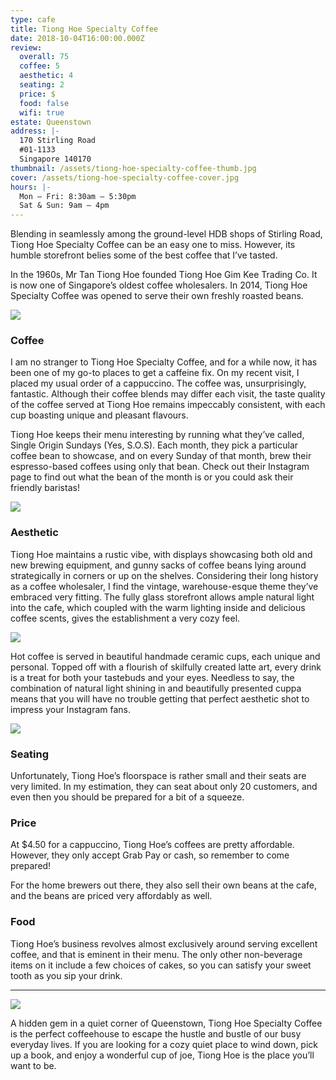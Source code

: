 ```yaml
---
type: cafe
title: Tiong Hoe Specialty Coffee
date: 2018-10-04T16:00:00.000Z
review:
  overall: 75
  coffee: 5
  aesthetic: 4
  seating: 2
  price: $
  food: false
  wifi: true
estate: Queenstown
address: |-
  170 Stirling Road
  #01-1133
  Singapore 140170
thumbnail: /assets/tiong-hoe-specialty-coffee-thumb.jpg
cover: /assets/tiong-hoe-specialty-coffee-cover.jpg
hours: |-
  Mon – Fri: 8:30am – 5:30pm
  Sat & Sun: 9am – 4pm
---
```


Blending in seamlessly among the ground-level HDB shops of Stirling Road, Tiong Hoe Specialty Coffee can be an easy one to miss. However, its humble storefront belies some of the best coffee that I’ve tasted.

In the 1960s, Mr Tan Tiong Hoe founded Tiong Hoe Gim Kee Trading Co. It is now one of Singapore’s oldest coffee wholesalers. In 2014, Tiong Hoe Specialty Coffee was opened to serve their own freshly
roasted beans.

![](../../static/assets/tiong-hoe-specialty-coffee-1.jpg)

### Coffee

I am no stranger to Tiong Hoe Specialty Coffee, and for a while now, it has been one of my go-to places to get a caffeine fix. On my recent visit, I placed my usual order of a cappuccino. The coffee was, unsurprisingly, fantastic. Although their coffee blends may differ each visit, the taste quality of the coffee served at Tiong Hoe remains impeccably consistent, with each cup boasting unique and pleasant flavours.

Tiong Hoe keeps their menu interesting by running what they’ve called, Single Origin Sundays (Yes, S.O.S). Each month, they pick a particular coffee bean to showcase, and on every Sunday of that month, brew their espresso-based coffees using only that bean. Check out their Instagram page to find out what the bean of the month is or you could ask their friendly baristas!

![](../../static/assets/tiong-hoe-specialty-coffee-2.jpg)

### Aesthetic

Tiong Hoe maintains a rustic vibe, with displays showcasing both old and new brewing equipment, and gunny sacks of coffee beans lying around strategically in corners or up on the shelves. Considering their long history as a coffee wholesaler, I find the vintage, warehouse-esque theme they’ve embraced very fitting. The fully glass storefront allows ample natural light into the cafe, which coupled with the warm lighting inside and delicious coffee scents, gives the establishment a very cozy feel.

![](../../static/assets/tiong-hoe-specialty-coffee-3.jpg)

Hot coffee is served in beautiful handmade ceramic cups, each unique and personal. Topped off with a flourish of skilfully created latte art, every drink is a treat for both your tastebuds and your eyes. Needless to say, the combination of natural light shining in and beautifully presented cuppa means that you will have no trouble getting that perfect aesthetic shot to impress your Instagram fans.

![](../../static/assets/tiong-hoe-specialty-coffee-4.jpg)

### Seating

Unfortunately, Tiong Hoe’s floorspace is rather small and their seats are very limited. In my estimation, they can seat about only 20 customers, and even then you should be prepared for a bit of a squeeze.

### Price

At $4.50 for a cappuccino, Tiong Hoe’s coffees are pretty affordable. However, they only accept Grab Pay or cash, so remember to come prepared!

For the home brewers out there, they also sell their own beans at the cafe, and the beans are priced very affordably as well.

### Food

Tiong Hoe’s business revolves almost exclusively around serving excellent coffee, and that is eminent in their menu. The only other non-beverage items on it include a few choices of cakes, so you can satisfy your sweet tooth as you sip your drink.

---

![](../../static/assets/tiong-hoe-specialty-coffee-5.jpg)

A hidden gem in a quiet corner of Queenstown, Tiong Hoe Specialty Coffee is the perfect coffeehouse to escape the hustle and bustle of our busy everyday lives. If you are looking for a cozy quiet place to wind down, pick up a book, and enjoy a wonderful cup of joe, Tiong Hoe is the place you’ll want to be.
